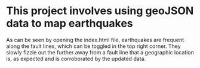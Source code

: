 # This project involves using geoJSON data to map earthquakes
As can be seen by opening the index.html file, earthquakes are frequent along the fault lines, which can be toggled in the top right corner. They slowly fizzle out the further away from a fault line that a geographic location is, as expected and is corroborated by the updated data.
